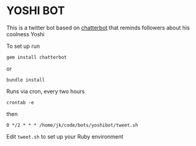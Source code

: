 YOSHI BOT
======

This is a twitter bot based on [chatterbot](https://github.com/muffinista/chatterbot) that reminds followers about his coolness Yoshi 

To set up run

	gem install chatterbot

or

  	bundle install

Runs via cron, every two hours

    crontab -e

then

    0 */2 * * * /home/jk/code/bots/yoshibot/tweet.sh

Edit `tweet.sh` to set up your Ruby environment
